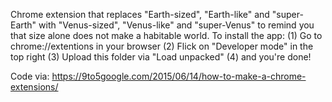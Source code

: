 Chrome extension that replaces "Earth-sized", "Earth-like" and "super-Earth" with "Venus-sized", "Venus-like" and "super-Venus" to remind you that size alone does not make a habitable world.
To install the app:
(1) Go to chrome://extentions in your browser
(2) Flick on "Developer mode" in the top right
(3) Upload this folder via "Load unpacked"
(4) and you're done!

Code via: https://9to5google.com/2015/06/14/how-to-make-a-chrome-extensions/

